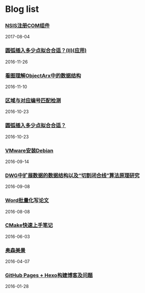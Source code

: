 # Blog list


### [NSIS注册COM组件](./db/11NSIS注册COM组件.md)
2017-08-04

### [圆弧插入多少点拟合合适？(Ⅱ)(应用)](./db/10Fitting_arc-2.md)
2016-11-26

### [看图理解ObjectArx中的数据结构](./db/9Identify_the_data_structure_in_ObjectArx.md)
2016-11-10

### [区域与对应编号匹配检测](./db/8Detection_of_numbering_regions.md)
2016-10-23

### [圆弧插入多少点拟合合适？](./db/7Fitting_arc.md)
2016-10-23

### [VMware安装Debian](./db/6Install_Debian_in_VMware.md)
2016-09-14

### [DWG中扩展数据的数据结构以及“切割闭合线”算法原理研究](./db/5Data_structure_of_Xdata_in_dwg_and_algorithm_of_cutting_closed_line.md)
2016-09-08

### [Word批量化写论文](./db/4Batch_processing_by_word.md)
2016-08-08

### [CMake快速上手笔记](./db/3CMake_quick_start_note.md)
2016-06-03

### [奥森美景](./db/2Pictrue_show.md)
2016-04-07

### [GitHub Pages + Hexo构建博客及问题](./db/1Build_blog_by_GitHub_Pages_Hexo.md)
2016-01-28